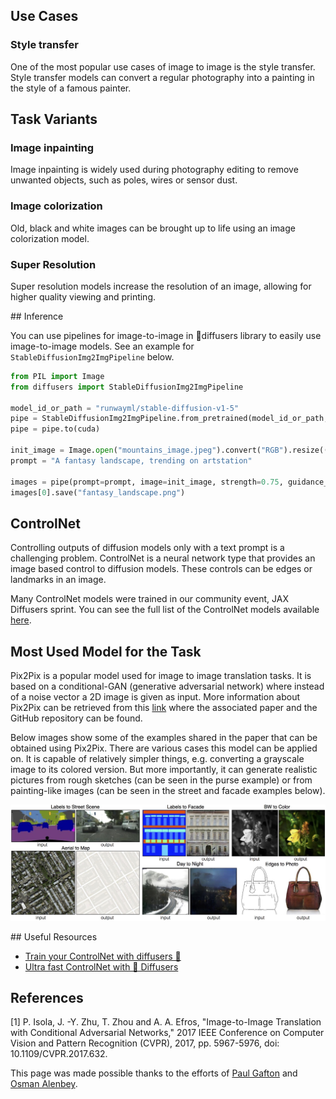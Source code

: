 ## Use Cases

### Style transfer

One of the most popular use cases of image to image is the style transfer. Style transfer models can convert a regular photography into a painting in the style of a famous painter.

## Task Variants

### Image inpainting

Image inpainting is widely used during photography editing to remove unwanted objects, such as poles, wires or sensor
dust.

### Image colorization

Old, black and white images can be brought up to life using an image colorization model.

### Super Resolution

Super resolution models increase the resolution of an image, allowing for higher quality viewing and printing.

## Inference

You can use pipelines for image-to-image in 🧨diffusers library to easily use image-to-image models. See an example for `StableDiffusionImg2ImgPipeline` below.

```python
from PIL import Image
from diffusers import StableDiffusionImg2ImgPipeline

model_id_or_path = "runwayml/stable-diffusion-v1-5"
pipe = StableDiffusionImg2ImgPipeline.from_pretrained(model_id_or_path, torch_dtype=torch.float16)
pipe = pipe.to(cuda)

init_image = Image.open("mountains_image.jpeg").convert("RGB").resize((768, 512))
prompt = "A fantasy landscape, trending on artstation"

images = pipe(prompt=prompt, image=init_image, strength=0.75, guidance_scale=7.5).images
images[0].save("fantasy_landscape.png")
```

## ControlNet

Controlling outputs of diffusion models only with a text prompt is a challenging problem. ControlNet is a neural network type that provides an image based control to diffusion models. These controls can be edges or landmarks in an image.

Many ControlNet models were trained in our community event, JAX Diffusers sprint. You can see the full list of the ControlNet models available [here](https://huggingface.co/spaces/jax-diffusers-event/leaderboard). 

## Most Used Model for the Task

Pix2Pix is a popular model used for image to image translation tasks. It is based on a conditional-GAN (generative adversarial network) where instead of a noise vector a 2D image is given as input. More information about Pix2Pix can be retrieved from this [link](https://phillipi.github.io/pix2pix/) where the associated paper and the GitHub repository can be found.


Below images show some of the examples shared in the paper that can be obtained using Pix2Pix. There are various cases this model can be applied on. It is capable of relatively simpler things, e.g. converting a grayscale image to its colored version. But more importantly, it can generate realistic pictures from rough sketches (can be seen in the purse example) or from painting-like images (can be seen in the street and facade examples below).

<img src="/tasks/assets/image-to-image/pix2pix_examples.jpg" alt="Alt text" title="Optional title">


## Useful Resources

- [Train your ControlNet with diffusers 🧨](https://huggingface.co/blog/train-your-controlnet)
- [Ultra fast ControlNet with 🧨 Diffusers](https://huggingface.co/blog/controlnet)

## References 

[1] P. Isola, J. -Y. Zhu, T. Zhou and A. A. Efros, "Image-to-Image Translation with Conditional Adversarial Networks," 2017 IEEE Conference on Computer Vision and Pattern Recognition (CVPR), 2017, pp. 5967-5976, doi: 10.1109/CVPR.2017.632.

This page was made possible thanks to the efforts of [Paul Gafton](https://github.com/Paul92) and [Osman Alenbey](https://huggingface.co/osman93).